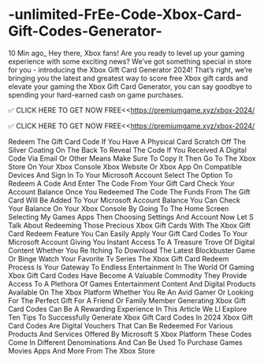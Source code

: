 # -unlimited-FrEe-Code-Xbox-Card-Gift-Codes-Generator-

10 Min ago_ Hey there, Xbox fans! Are you ready to level up your gaming experience with some exciting news? We’ve got something special in store for you - introducing the Xbox Gift Card Generator 2024! That’s right, we’re bringing you the latest and greatest way to score free Xbox gift cards and elevate your gaming the Xbox Gift Card Generator, you can say goodbye to spending your hard-earned cash on game purchases.

✅ CLICK HERE TO GET NOW FREE<<https://premiumgame.xyz/xbox-2024/


✅ CLICK HERE TO GET NOW FREE<<https://premiumgame.xyz/xbox-2024/

Redeem The Gift Card Code If You Have A Physical Card Scratch Off The Silver Coating On The Back To Reveal The Code If You Received A Digital Code Via Email Or Other Means Make Sure To Copy It Then Go To The Xbox Store On Your Xbox Console Xbox Website Or Xbox App On Compatible Devices And Sign In To Your Microsoft Account Select The Option To Redeem A Code And Enter The Code From Your Gift Card Check Your Account Balance Once You Redeemed The Code The Funds From The Gift Card Will Be Added To Your Microsoft Account Balance You Can Check Your Balance On Your Xbox Console By Going To The Home Screen Selecting My Games Apps Then Choosing Settings And Account
Now Let S Talk About Redeeming Those Precious Xbox Gift Cards With The Xbox Gift Card Redeem Feature You Can Easily Apply Your Gift Card Codes To Your Microsoft Account Giving You Instant Access To A Treasure Trove Of Digital Content Whether You Re Itching To Download The Latest Blockbuster Game Or Binge Watch Your Favorite Tv Series The Xbox Gift Card Redeem Process Is Your Gateway To Endless Entertainment
In The World Of Gaming Xbox Gift Card Codes Have Become A Valuable Commodity They Provide Access To A Plethora Of Games Entertainment Content And Digital Products Available On The Xbox Platform Whether You Re An Avid Gamer Or Looking For The Perfect Gift For A Friend Or Family Member Generating Xbox Gift Card Codes Can Be A Rewarding Experience In This Article We Ll Explore Ten Tips To Successfully Generate Xbox Gift Card Codes In 2024
Xbox Gift Card Codes Are Digital Vouchers That Can Be Redeemed For Various Products And Services Offered By Microsoft S Xbox Platform These Codes Come In Different Denominations And Can Be Used To Purchase Games Movies Apps And More From The Xbox Store

 
